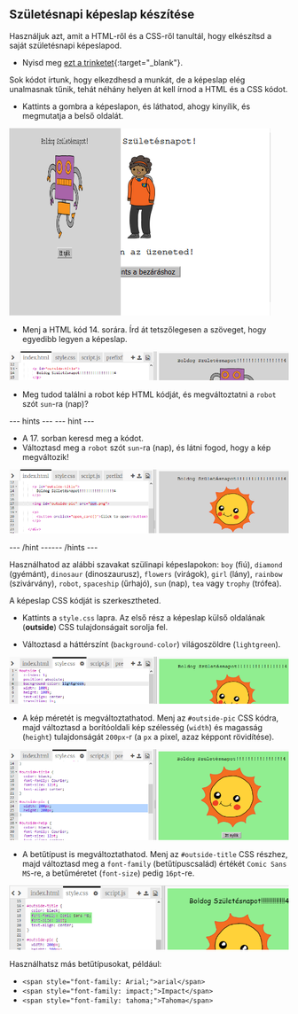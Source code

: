 ## Születésnapi képeslap készítése

Használjuk azt, amit a HTML-ről és a CSS-ről tanultál, hogy elkészítsd a saját születésnapi képeslapod.

+ Nyisd meg [ezt a trinketet](https://trinket.io/html/fb5e35592d){:target="_blank"}.

Sok kódot írtunk, hogy elkezdhesd a munkát, de a képeslap elég unalmasnak tűnik, tehát néhány helyen át kell írnod a HTML és a CSS kódot.

+ Kattints a gombra a képeslapon, és láthatod, ahogy kinyílik, és megmutatja a belső oldalát.

![képernyőkép](images/birthday-click.png)

+ Menj a HTML kód 14. sorára. Írd át tetszőlegesen a szöveget, hogy egyedibb legyen a képeslap.

![képernyőkép](images/birthday-card-html.png)

+ Meg tudod találni a robot kép HTML kódját, és megváltoztatni a `robot` szót `sun`-ra (nap)?

--- hints ---
 --- hint ---

+ A 17. sorban keresd meg a kódot.
+ Változtasd meg a `robot` szót `sun`-ra (nap), és látni fogod, hogy a kép megváltozik!

![képernyőkép](images/birthday-card-sun.png)

--- /hint ------ /hints ---

Használhatod az alábbi szavakat szülinapi képeslapokon: `boy` (fiú), `diamond` (gyémánt), `dinosaur` (dinoszaurusz), `flowers` (virágok), `girl` (lány), `rainbow` (szivárvány), `robot`, `spaceship` (űrhajó), `sun` (nap), `tea` vagy `trophy` (trófea).

A képeslap CSS kódját is szerkesztheted.

+ Kattints a `style.css` lapra. Az első rész a képeslap külső oldalának (**outside**) CSS tulajdonságait sorolja fel.

+ Változtasd a háttérszínt (`background-color`) világoszöldre (`lightgreen`).

![képernyőkép](images/birthday-card-outside.png)

+ A kép méretét is megváltoztathatod. Menj az `#outside-pic` CSS kódra, majd változtasd a borítóoldali kép szélesség (`width`) és magasság (`height`) tulajdonságát `200px`-r (a `px` a pixel, azaz képpont rövidítése).

![képernyőkép](images/birthday-card-size.png)

+ A betűtípust is megváltoztathatod. Menj az `#outside-title` CSS részhez, majd változtasd meg a `font-family` (betűtípuscsalád) értékét `Comic Sans MS`-re, a betűméretet (`font-size`) pedig `16pt`-re.

![képernyőkép](images/birthday-card-font.png)

Használhatsz más betűtípusokat, például:

+ `<span style="font-family: Arial;">arial</span>`
+ `<span style="font-family: impact;">Impact</span>`
+ `<span style="font-family: tahoma;">Tahoma</span>`